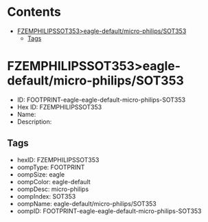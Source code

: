 



Contents
========

* [FZEMPHILIPSSOT353>eagle-default/micro-philips/SOT353](#fzemphilipssot353eagle-defaultmicro-philipssot353)
	* [Tags](#tags)

# FZEMPHILIPSSOT353>eagle-default/micro-philips/SOT353

- ID: FOOTPRINT-eagle-eagle-default-micro-philips-SOT353
- Hex ID: FZEMPHILIPSSOT353
- Name: 
- Description: 

## Tags

- hexID: FZEMPHILIPSSOT353
- oompType: FOOTPRINT
- oompSize: eagle
- oompColor: eagle-default
- oompDesc: micro-philips
- oompIndex: SOT353
- oompName: eagle-default/micro-philips/SOT353
- oompID: FOOTPRINT-eagle-eagle-default-micro-philips-SOT353
